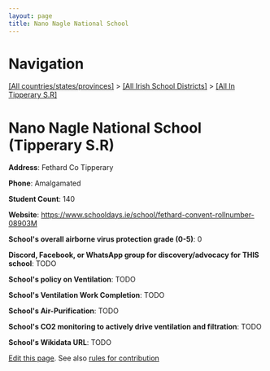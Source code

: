 ```yaml
---
layout: page
title: Nano Nagle National School
---
```

# Navigation

[[All countries/states/provinces]](../../..) > [[All Irish School Districts]](../..) > [[All In Tipperary S.R]](..)

# Nano Nagle National School (Tipperary S.R)

**Address**: Fethard Co Tipperary

**Phone**: Amalgamated

**Student Count**: 140

**Website**: <https://www.schooldays.ie/school/fethard-convent-rollnumber-08903M>

**School's overall airborne virus protection grade (0-5)**: 0

**Discord, Facebook, or WhatsApp group for discovery/advocacy for THIS school**: TODO

**School's policy on Ventilation**: TODO

**School's Ventilation Work Completion**: TODO

**School's Air-Purification**: TODO

**School's CO2 monitoring to actively drive ventilation and filtration**: TODO

**School's Wikidata URL**: TODO


[Edit this page](https://github.com/ventilate-schools/Ireland/edit/main/./Tipperary_S.R/Nano_Nagle_National_School.md). See also [rules for contribution](../../../contribution-rules/)